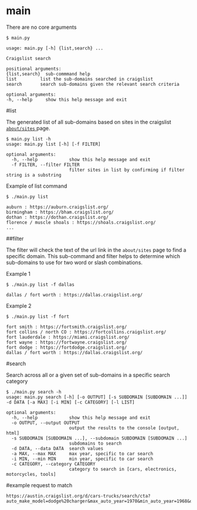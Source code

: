 # main

There are no core arguments

```
$ main.py

usage: main.py [-h] {list,search} ...

Craigslist search

positional arguments:
{list,search}  sub-commmand help
list         list the sub-domains searched in craigslist
search       search sub-domains given the relevant search criteria

optional arguments:
-h, --help     show this help message and exit
```

#list

The generated list of all sub-domains based on sites in the craigslist [`about/sites` ](https://www.craigslist.org/about/sites) page.

```
$ main.py list -h
usage: main.py list [-h] [-f FILTER]

optional arguments:
  -h, --help            show this help message and exit
  -f FILTER, --filter FILTER
                        filter sites in list by confirming if filter string is a substring
```

Example of list command
```
$ ./main.py list

auburn : https://auburn.craigslist.org/
birmingham : https://bham.craigslist.org/
dothan : https://dothan.craigslist.org/
florence / muscle shoals : https://shoals.craigslist.org/
...
```

##filter

The filter will check the text of the url link in the `about/sites` page to find a specific domain. This sub-command and filter helps to determine which sub-domains to use for two word or slash combinations.

Example 1
```
$ ./main.py list -f dallas

dallas / fort worth : https://dallas.craigslist.org/
```

Example 2
```
$ ./main.py list -f fort

fort smith : https://fortsmith.craigslist.org/
fort collins / north CO : https://fortcollins.craigslist.org/
fort lauderdale : https://miami.craigslist.org/
fort wayne : https://fortwayne.craigslist.org/
fort dodge : https://fortdodge.craigslist.org/
dallas / fort worth : https://dallas.craigslist.org/
```

#search

Search across all or a given set of sub-domains in a specific search category

```aidl
$ ./main.py search -h
usage: main.py search [-h] [-o OUTPUT] [-s SUBDOMAIN [SUBDOMAIN ...]] -d DATA [-a MAX] [-i MIN] [-c CATEGORY] [-l LIST]

optional arguments:
  -h, --help            show this help message and exit
  -o OUTPUT, --output OUTPUT
                        output the results to the console [output, html]
  -s SUBDOMAIN [SUBDOMAIN ...], --subdomain SUBDOMAIN [SUBDOMAIN ...]
                        subdomains to search
  -d DATA, --data DATA  search values
  -a MAX, --max MAX     max year, specific to car search
  -i MIN, --min MIN     min year, specific to car search
  -c CATEGORY, --category CATEGORY
                        category to search in [cars, electronics, motorcycles, tools]

```

#example request to match
```
https://austin.craigslist.org/d/cars-trucks/search/cta?auto_make_model=dodge%20charger&max_auto_year=1970&min_auto_year=1968&query=dodge
```
